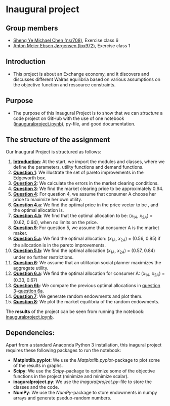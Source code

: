 # Inaugural project

**Group members**
---
- [Sheng Ye Michael Chen (nsr708)](https://github.com/nsr708), Exercise class 6
- [Anton Meier Ebsen Jørgensen (lpx972)](https://github.com/AntonEbsen), Exercise class 1

**Introduction**
---
-	This project is about an Exchange economy, and it discovers and discusses different Walras equilibria based on various assumptions on the objective function and ressource constraints. 

**Purpose**
---
- The purpose of this Inaugural Project is to show that we can *structure* a code project on GitHub with the use of one notebook ([inauguralproject.ipynb](inauguralproject.ipynb)), py-file, and good documentation.

**The structure of the assignment**
---
Our Inaugural Project is structured as follows:
1.	**[Introduction](inauguralproject.ipynb#introduction)**: At the start, we import the modules and classes, where we define the parameters, utility functions and demand functions. 
2.	**[Question 1](inauguralproject.ipynb#question1)**: We illustrate the set of pareto improvements in the Edgeworth box.
3.	**[Question 2](inauguralproject.ipynb#question2)**: We calculate the errors in the market clearing conditions.
4.	**[Question 3](inauguralproject.ipynb#question3)**: We find the market clearing price to be approximately 0.94.
5.	**[Question 4](inauguralproject.ipynb#question4)**: For question 4, we assume that consumer A choose her price to maximize her own utility.
6.	**[Question 4.a](inauguralproject.ipynb#question4a)**: We find the optimal price in the price vector to be , and the optimal allocation is.
7.	**[Question 4.b](inauguralproject.ipynb#question4b)**: We find that the optimal allocation to be: ($x_{1A}$, $x_{2A}$) = (0.62, 0.64), when no limits on the price.
8.	**[Question 5](inauguralproject.ipynb#question5)**: For question 5, we assume that consumer A is the market maker.
9.	**[Question 5.a](inauguralproject.ipynb#question5a)**: We find the optimal allocation: ($x_{1A}$, $x_{2A}$) = (0.56, 0.85) if the allocation is in the pareto improvements.
10.	**[Question 5.b](inauguralproject.ipynb#question5b)**: We find the optimal allocation ($x_{1A}$, $x_{2A}$) = (0.57, 0.84) under no further restrictions.
11.	**[Question 6](inauguralproject.ipynb#question6)**: We assume that an utilitarian social planner maximizes the aggregate utility.
12.	**[Question 6.a](inauguralproject.ipynb#question6a)**: We find the optimal allocation for consumer A: ($x_{1A}$, $x_{2A}$) = (0.33, 0.67)
13.	**[Question 6b](inauguralproject.ipynb#question6b)**: We compare the previous optimal allocations in [question 3](inauguralproject.ipynb#question3)-[question 6a](inauguralproject.ipynb#question6a).
14.	**[Question 7](inauguralproject.ipynb#question7)**: We generate random endowments and plot them.
15.	**[Question 8](inauguralproject.ipynb#question8)**: We plot the market equilibria of the random endowments.  

The **results** of the project can be seen from running the notebook: [inauguralproject.ipynb](inauguralproject.ipynb).

**Dependencies:** 
---

Apart from a standard Anaconda Python 3 installation, this inagural project requires these following packages to run the notebook:
- **Matplotlib.pyplot**: We use the *Matplotlib.pyplot*-package to plot some of the results in graphs.
- **Scipy**: We use the *Scipy*-package to optimize some of the objective functions in the project (minimize and minimize scalar).
- **inaguralproject.py**: We use the *inaguralproject.py*-file to store the classes and the code.
- **NumPy**: We use the *NumPy*-package to store endowments in numpy arrays and generate pseduo-random numbers.
